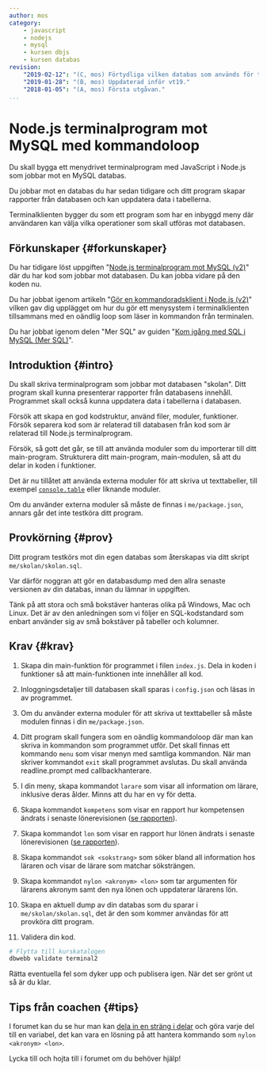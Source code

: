 ```yaml
---
author: mos
category:
    - javascript
    - nodejs
    - mysql
    - kursen dbjs
    - kursen databas
revision:
    "2019-02-12": "(C, mos) Förtydliga vilken databas som används för testkörning."
    "2019-01-28": "(B, mos) Uppdaterad inför vt19."
    "2018-01-05": "(A, mos) Första utgåvan."
...
```

Node.js terminalprogram mot MySQL med kommandoloop
==================================

Du skall bygga ett menydrivet terminalprogram med JavaScript i Node.js som jobbar mot en MySQL databas.

Du jobbar mot en databas du har sedan tidigare och ditt program skapar rapporter från databasen och kan uppdatera data i tabellerna.

Terminalklienten bygger du som ett program som har en inbyggd meny där användaren kan välja vilka operationer som skall utföras mot databasen.

<!--more-->



Förkunskaper {#forkunskaper}
-----------------------

Du har tidigare löst uppgiften "[Node.js terminalprogram mot MySQL (v2)](uppgift/nodejs-terminalprogram-mot-mysql-v2)" där du har kod som jobbar mot databasen. Du kan jobba vidare på den koden nu.

Du har jobbat igenom artikeln "[Gör en kommandoradsklient i Node.js (v2)](kunskap/gor-en-kommandoradsklient-i-node-js-v2)" vilken gav dig upplägget om hur du gör ett menysystem i terminalklienten tillsammans med en oändlig loop som läser in kommandon från terminalen.

Du har jobbat igenom delen "Mer SQL" av guiden "[Kom igång med SQL i MySQL (Mer SQL)](guide/kom-igang-med-sql-i-mysql/mer-sql)".



Introduktion {#intro}
-----------------------

Du skall skriva terminalprogram som jobbar mot databasen "skolan". Ditt program skall kunna presenterar rapporter från databasens innehåll. Programmet skall också kunna uppdatera data i tabellerna i databasen.

Försök att skapa en god kodstruktur, använd filer, moduler, funktioner. Försök separera kod som är relaterad till databasen från kod som är relaterad till Node.js terminalprogram.

Försök, så gott det går, se till att använda moduler som du importerar till ditt main-program. Strukturera ditt main-program, main-modulen, så att du delar in koden i funktioner.

Det är nu tillåtet att använda externa moduler för att skriva ut texttabeller, till exempel [`console.table`](https://www.npmjs.com/package/console.table) eller liknande moduler.

Om du använder externa moduler så måste de finnas i `me/package.json`, annars går det inte testköra ditt program.



Provkörning {#prov}
-----------------------

Ditt program testkörs mot din egen databas som återskapas via ditt skript `me/skolan/skolan.sql`.

Var därför noggran att gör en databasdump med den allra senaste versionen av din databas, innan du lämnar in uppgiften.

Tänk på att stora och små bokstäver hanteras olika på Windows, Mac och Linux. Det är av den anledningen som vi följer en SQL-kodstandard som enbart använder sig av små bokstäver på tabeller och kolumner.



Krav {#krav}
-----------------------

1. Skapa din main-funktion för programmet i filen `index.js`. Dela in koden i funktioner så att main-funktionen inte innehåller all kod.

1. Inloggningsdetaljer till databasen skall sparas i `config.json` och läsas in av programmet.

1. Om du använder externa moduler för att skriva ut texttabeller så måste modulen finnas i din `me/package.json`.

1. Ditt program skall fungera som en oändlig kommandoloop där man kan skriva in kommandon som programmet utför. Det skall finnas ett kommando `menu` som visar menyn med samtliga kommandon. När man skriver kommandot `exit` skall programmet avslutas. Du skall använda readline.prompt med callbackhanterare.

1. I din meny, skapa kommandot `larare` som visar all information om lärare, inklusive deras ålder. Minns att du har en vy för detta.

1. Skapa kommandot `kompetens` som visar en rapport hur kompetensen ändrats i senaste lönerevisionen ([se rapporten](guide/kom-igang-med-sql-i-mysql/joina-tabell#proc)).
 
1. Skapa kommandot `lon` som visar en rapport hur lönen ändrats i senaste lönerevisionen ([se rapporten](guide/kom-igang-med-sql-i-mysql/joina-tabell#proc)).

1. Skapa kommandot `sok <sokstrang>` som söker bland all information hos läraren och visar de lärare som matchar söksträngen.

1. Skapa kommandot `nylon <akronym> <lon>` som tar argumenten för lärarens akronym samt den nya lönen och uppdaterar lärarens lön.

1. Skapa en aktuell dump av din databas som du sparar i `me/skolan/skolan.sql`, det är den som kommer användas för att provköra ditt program.

1. Validera din kod.

```bash
# Flytta till kurskatalogen
dbwebb validate terminal2
```

Rätta eventuella fel som dyker upp och publisera igen. När det ser grönt ut så är du klar.



Tips från coachen {#tips}
-----------------------

I forumet kan du se hur man kan [dela in en sträng i delar](t/8263) och göra varje del till en variabel, det kan vara en lösning på att hantera kommando som `nylon <akronym> <lon>`.

<!-- Tips om hur lösa sok <sokstrang> -->

Lycka till och hojta till i forumet om du behöver hjälp!
